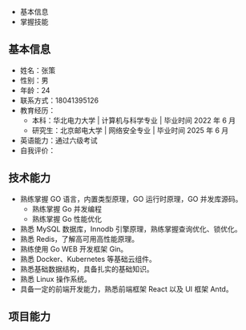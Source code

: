 - 基本信息
- 掌握技能

## 基本信息

- 姓名：张策
- 性别：男
- 年龄：24
- 联系方式：18041395126
- 教育经历：
	- 本科：华北电力大学 | 计算机与科学专业 | 毕业时间 2022 年 6 月
	- 研究生：北京邮电大学 | 网络安全专业 | 毕业时间 2025 年 6 月
- 英语能力：通过六级考试
- 自我评价：

## 技术能力

- 熟练掌握 GO 语言，内置类型原理，GO 运行时原理，GO 并发库源码。
	- 熟练掌握 Go 并发编程
	- 熟练掌握 Go 性能优化
- 熟悉 MySQL 数据库，Innodb 引擎原理，熟练掌握查询优化、锁优化。
- 熟悉 Redis，了解高可用高性能原理。
- 熟练使用 Go WEB 开发框架 Gin。
- 熟悉 Docker、Kubernetes 等基础云组件。
- 熟悉基础数据结构，具备扎实的基础知识。
- 熟悉 Linux 操作系统。
- 具备一定的前端开发能力，熟悉前端框架 React 以及 UI 框架 Antd。

## 项目能力
